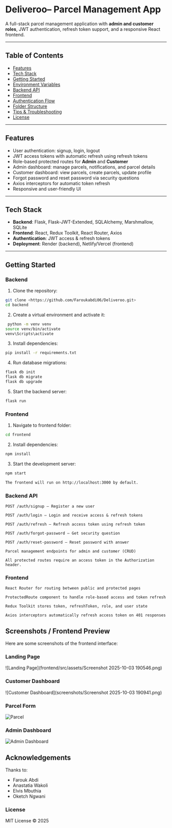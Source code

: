 # Deliveroo– Parcel Management App

A full-stack parcel management application with **admin and customer roles**, JWT authentication, refresh token support, and a responsive React frontend.

---

## Table of Contents

- [Features](#features)
- [Tech Stack](#tech-stack)
- [Getting Started](#getting-started)
- [Environment Variables](#environment-variables)
- [Backend API](#backend-api)
- [Frontend](#frontend)
- [Authentication Flow](#authentication-flow)
- [Folder Structure](#folder-structure)
- [Tips & Troubleshooting](#tips--troubleshooting)
- [License](#license)

---

## Features

- User authentication: signup, login, logout
- JWT access tokens with automatic refresh using refresh tokens
- Role-based protected routes for **Admin** and **Customer**
- Admin dashboard: manage parcels, notifications, and parcel details
- Customer dashboard: view parcels, create parcels, update profile
- Forgot password and reset password via security questions
- Axios interceptors for automatic token refresh
- Responsive and user-friendly UI

---

## Tech Stack

- **Backend**: Flask, Flask-JWT-Extended, SQLAlchemy, Marshmallow, SQLite
- **Frontend**: React, Redux Toolkit, React Router, Axios
- **Authentication**: JWT access & refresh tokens
- **Deployment**: Render (backend), Netlify/Vercel (frontend)

---

## Getting Started

### Backend

1. Clone the repository:

```bash
git clone <https://github.com/Faroukabdi06/Deliveroo.git>
cd backend
```

2. Create a virtual environment and activate it:
```bash
 python -m venv venv
source venv/bin/activate
venv\Scripts\activate
```

3. Install dependencies:
```bash
pip install -r requirements.txt
```

4. Run database migrations:
```bash
flask db init
flask db migrate
flask db upgrade
```

5. Start the backend server:
```bash
flask run
```
### Frontend

1. Navigate to frontend folder:
```bash
cd frontend
```

2. Install dependencies:
```bash
npm install
```

3. Start the development server:
```bash
npm start

The frontend will run on http://localhost:3000 by default.
```

### Backend API
```
POST /auth/signup – Register a new user

POST /auth/login – Login and receive access & refresh tokens

POST /auth/refresh – Refresh access token using refresh token

POST /auth/forgot-password – Get security question

POST /auth/reset-password – Reset password with answer

Parcel management endpoints for admin and customer (CRUD)

All protected routes require an access token in the Authorization header.
```

### Frontend
```
React Router for routing between public and protected pages

ProtectedRoute component to handle role-based access and token refresh

Redux Toolkit stores token, refreshToken, role, and user state

Axios interceptors automatically refresh access token on 401 responses
```

## Screenshots / Frontend Preview

Here are some screenshots of the frontend interface:

### Landing Page
![Landing Page](frontend/src/assets/Screenshot 2025-10-03 190546.png)

### Customer Dashboard
![Customer Dashboard](screenshots/Screenshot 2025-10-03 190941.png)

### Parcel Form
![Parcel ](./screenshots/parcel-form.png)

### Admin Dashboard
![Admin Dashboard]()




## Acknowledgements
Thanks to:
- Farouk Abdi
- Anastatia Wakoli
- Elvis Mbuthia
- Oketch Ngwani

### License

MIT License © 2025

